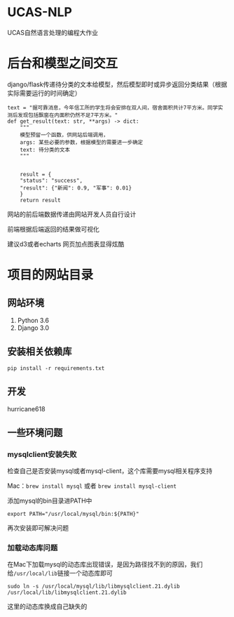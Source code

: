 # UCAS-NLP
UCAS自然语言处理的编程大作业



# 后台和模型之间交互

django/flask传递待分类的文本给模型，然后模型即时或异步返回分类结果（根据实际需要运行的时间确定）
```
text = "据可靠消息，今年信工所的学生将会安排在双人间，宿舍面积共计7平方米。同学实测后发现包括飘窗在内面积仍然不足7平方米。"
def get_result(text: str, **args) -> dict:
	"""
	模型预留一个函数，供网站后端调用，
	args: 某些必要的参数，根据模型的需要进一步确定
	text: 待分类的文本
	"""


	result = {
	"status": "success",
	"result": {"新闻": 0.9, "军事": 0.01}
	}
	return result 
```

网站的前后端数据传递由网站开发人员自行设计

前端根据后端返回的结果做可视化

建议d3或者echarts 网页加点图表显得炫酷 


# 项目的网站目录
## 网站环境
1. Python 3.6
2. Django 3.0
## 安装相关依赖库

`pip install -r requirements.txt`

## 开发

hurricane618

## 一些环境问题

### mysqlclient安装失败

检查自己是否安装mysql或者mysql-client，这个库需要mysql相关程序支持

Mac：`brew install mysql` 或者 `brew install mysql-client`

添加mysql的bin目录进PATH中

`export PATH="/usr/local/mysql/bin:${PATH}"`

再次安装即可解决问题

### 加载动态库问题

在Mac下加载mysql的动态库出现错误，是因为路径找不到的原因，我们给`/usr/local/lib`链接一个动态库即可

`sudo ln -s /usr/local/mysql/lib/libmysqlclient.21.dylib /usr/local/lib/libmysqlclient.21.dylib`

这里的动态库换成自己缺失的


